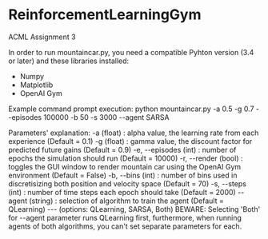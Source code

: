 # ReinforcementLearningGym
ACML Assignment 3

In order to run mountaincar.py, you need a compatible Pyhton version (3.4 or later) and these libraries installed:
 - Numpy
 - Matplotlib
 - OpenAI Gym


Example command prompt execution: python mountaincar.py -a 0.5 -g 0.7 --episodes 100000 -b 50 -s 3000 --agent SARSA

Parameters' explanation:
-a (float) : alpha value, the learning rate from each experience (Default = 0.1)
-g (float) : gamma value, the discount factor for predicted future gains (Default = 0.9)
-e, --episodes (int) : number of epochs the simulation should run (Default = 10000)
-r, --render (bool) : toggles the GUI window to render mountain car using the OpenAI Gym environment (Default = False)
-b, --bins (int) : number of bins used in discretisizing both position and velocity space (Default = 70)
-s, --steps (int) : number of time steps each epoch should take (Default = 2000)
--agent (string) : selection of algorithm to train the agent (Default = QLearning) --- (options: QLearning, SARSA, Both)
BEWARE: Selecting 'Both' for --agent parameter runs QLearning first, furthermore, when running agents of both algorithms, you can't set separate parameters for each.
